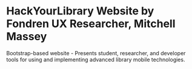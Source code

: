 HackYourLibrary Website by Fondren UX Researcher, Mitchell Massey
====

Bootstrap-based website - Presents student, researcher, and developer tools for using and implementing advanced library mobile technologies. 
